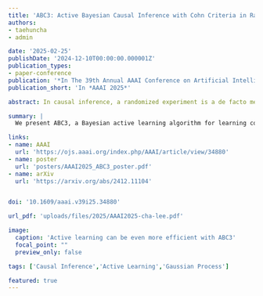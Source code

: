 ```yaml
---
title: 'ABC3: Active Bayesian Causal Inference with Cohn Criteria in Randomized Experiments'
authors:
- taehuncha
- admin

date: '2025-02-25'
publishDate: '2024-12-10T00:00:00.000001Z'
publication_types:
- paper-conference
publication: '*In The 39th Annual AAAI Conference on Artificial Intelligence*'
publication_short: 'In *AAAI 2025*'

abstract: In causal inference, a randomized experiment is a de facto method to overcome various theoretical issues in observational study. However, the experimental design requires expensive costs, so an efficient experimental design is necessary. We propose ABC3, a Bayesian active learning policy for causal inference. We show a policy minimizing an estimation error on conditional average treatment effect is equivalent to minimizing an integrated posterior variance, similar to Cohn criteria. We theoretically prove ABC3 also minimizes an imbalance between the treatment and control groups and the type 1 error probability. Imbalance-minimizing characteristic is especially notable as several works have emphasized the importance of achieving balance. Through extensive experiments on real-world data sets, ABC3 achieves the highest efficiency, while empirically showing the theoretical results hold.

summary: |
  We present ABC3, a Bayesian active learning algorithm for learning conditional average treatment effect in causal inference setting. Theoretical analysis links ABC3 and maximum mean discrepancy (MMD), showing the importance of balanced sampling in accurate estimation.

links:
- name: AAAI
  url: 'https://ojs.aaai.org/index.php/AAAI/article/view/34880'
- name: poster
  url: 'posters/AAAI2025_ABC3_poster.pdf'
- name: arXiv
  url: 'https://arxiv.org/abs/2412.11104'


doi: '10.1609/aaai.v39i25.34880'

url_pdf: 'uploads/files/2025/AAAI2025-cha-lee.pdf'

image:
  caption: 'Active learning can be even more efficient with ABC3'
  focal_point: ""
  preview_only: false

tags: ['Causal Inference','Active Learning','Gaussian Process']

featured: true
---
```

